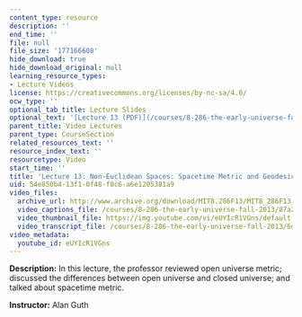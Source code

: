 ```yaml
---
content_type: resource
description: ''
end_time: ''
file: null
file_size: '177166608'
hide_download: true
hide_download_original: null
learning_resource_types:
- Lecture Videos
license: https://creativecommons.org/licenses/by-nc-sa/4.0/
ocw_type: ''
optional_tab_title: Lecture Slides
optional_text: '[Lecture 13 (PDF)](/courses/8-286-the-early-universe-fall-2013/resources/mit8_286f13_lec13)'
parent_title: Video Lectures
parent_type: CourseSection
related_resources_text: ''
resource_index_text: ''
resourcetype: Video
start_time: ''
title: 'Lecture 13: Non-Euclidean Spaces: Spacetime Metric and Geodesic Equation'
uid: 54e850b4-13f1-0f48-f0c6-a6e1205381a9
video_files:
  archive_url: http://www.archive.org/download/MIT8.286F13/MIT8_286F13_lec13_300k.mp4
  video_captions_file: /courses/8-286-the-early-universe-fall-2013/87a20202b2215307ba973398c36af14a_eUYIcR1VGns.vtt
  video_thumbnail_file: https://img.youtube.com/vi/eUYIcR1VGns/default.jpg
  video_transcript_file: /courses/8-286-the-early-universe-fall-2013/6dd048a7b2e1f9a96fcb9db67c117340_eUYIcR1VGns.pdf
video_metadata:
  youtube_id: eUYIcR1VGns
---
```


**Description:** In this lecture, the professor reviewed open universe metric; discussed the differences between open universe and closed universe; and talked about spacetime metric.

**Instructor:** Alan Guth

